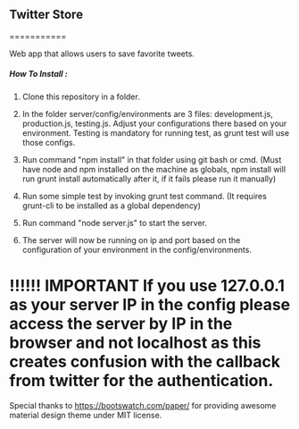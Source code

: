 ## Twitter Store
===========

Web app that allows users to save favorite tweets.

##### How To Install :
1. Clone this repository in a folder.

2. In the folder server/config/environments are 3 files: development.js, production.js, testing.js. Adjust your configurations there
based on your environment. Testing is mandatory for running test, as grunt test will use those configs.

3. Run command "npm install" in that folder using git bash or cmd.
    (Must have node and npm installed on the machine as globals, npm install will run grunt install automatically after it,
     if it fails please run it manually)

4. Run some simple test by invoking grunt test command. (It requires grunt-cli to be installed as a global dependency)

5. Run command "node server.js" to start the server.

6. The server will now be running on ip and port based on the configuration of your environment in the config/environments.

!!!!!! IMPORTANT If you use 127.0.0.1 as your server IP in the config please access the server by IP in the browser and not localhost as this creates confusion with the callback from twitter for the authentication.
==========
Special thanks to https://bootswatch.com/paper/ for providing awesome material design theme under MIT license.